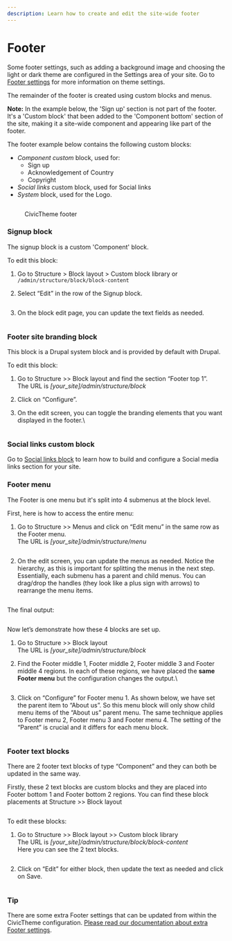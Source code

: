 ```yaml
---
description: Learn how to create and edit the site-wide footer
---
```


# Footer

Some footer settings, such as adding a background image and choosing the light or dark theme are configured in the Settings area of your site. Go to [Footer settings](theme-settings/footer.md) for more information on theme settings.&#x20;

The remainder of the footer is created using custom blocks and menus.&#x20;

**Note:** In the example below, the 'Sign up' section is not part of the footer. It's a 'Custom block' that been added to the 'Component bottom' section of the site, making it a site-wide component and appearing like part of the footer.

The footer example below contains the following custom blocks:

* _Component custom_ block, used for:
  * &#x20;Sign up
  * Acknowledgement of Country
  * Copyright
* _Social links_ custom block, used for Social links
* _System_ block, used for the Logo.

<figure><img src="../../.gitbook/assets/footer.png" alt=""><figcaption><p>CivicTheme footer</p></figcaption></figure>

### Signup block <a href="#updatingthefooter-signupblock" id="updatingthefooter-signupblock"></a>

The signup block is a custom 'Component' block.

To edit this block:

1. Go to Structure > Block layout > Custom block library or `/admin/structure/block/block-content`
2.  Select “Edit” in the row of the Signup block.



    <figure><img src="../../.gitbook/assets/2647064667.png" alt=""><figcaption></figcaption></figure>
3. On the block edit page, you can update the text fields as needed.

<figure><img src="../../.gitbook/assets/7a1ba065-7404-480a-b838-4922dc2a88ba.png" alt=""><figcaption></figcaption></figure>

### Footer site branding block <a href="#updatingthefooter-footersitebrandingblock" id="updatingthefooter-footersitebrandingblock"></a>

This block is a Drupal system block and is provided by default with Drupal.

To edit this block:

1. Go to Structure >> Block layout and find the section “Footer top 1”.\
   The URL is _\[your\_site]/admin/structure/block_
2.  Click on “Configure”.


3.  On the edit screen, you can toggle the branding elements that you want displayed in the footer.\




    <figure><img src="../../.gitbook/assets/2647425125.png" alt=""><figcaption></figcaption></figure>

### Social links custom block <a href="#updatingthefooter-sociallinkscustomblock" id="updatingthefooter-sociallinkscustomblock"></a>

Go to [Social links block](../content/custom-blocks/social-links-block.md) to learn how to build and configure a Social media links section for your site.

### Footer menu <a href="#updatingthefooter-footermenu" id="updatingthefooter-footermenu"></a>

The Footer is one menu but it's split into 4 submenus at the block level.

First, here is how to access the entire menu:

1.  Go to Structure >> Menus and click on “Edit menu” in the same row as the Footer menu.\
    The URL is _\[your\_site]/admin/structure/menu_



    <figure><img src="../../.gitbook/assets/2647490613.png" alt=""><figcaption></figcaption></figure>
2. On the edit screen, you can update the menus as needed. Notice the hierarchy, as this is important for splitting the menus in the next step. Essentially, each submenu has a parent and child menus. You can drag/drop the handles (they look like a plus sign with arrows) to rearrange the menu items.

<figure><img src="../../.gitbook/assets/627b0b49-2564-4ed9-ae4b-00ed46ca0b12.png" alt=""><figcaption></figcaption></figure>

The final output:

<figure><img src="../../.gitbook/assets/f1d82701-dbba-4a75-82de-9d11cb63dbf0.png" alt=""><figcaption></figcaption></figure>

Now let’s demonstrate how these 4 blocks are set up.

1. Go to Structure >> Block layout\
   The URL is _\[your\_site]/admin/structure/block_
2.  Find the Footer middle 1, Footer middle 2, Footer middle 3 and Footer middle 4 regions. In each of these regions, we have placed the **same Footer menu** but the configuration changes the output.\




    <figure><img src="../../.gitbook/assets/2647523431.png" alt=""><figcaption></figcaption></figure>
3. Click on “Configure” for Footer menu 1. As shown below, we have set the parent item to “About us”. So this menu block will only show child menu items of the “About us” parent menu. The same technique applies to Footer menu 2, Footer menu 3 and Footer menu 4. The setting of the “Parent” is crucial and it differs for each menu block.

<figure><img src="../../.gitbook/assets/0a3764ca-6277-4fd0-8162-7acfa8f245cf.png" alt=""><figcaption></figcaption></figure>

### Footer text blocks <a href="#updatingthefooter-footertextblocks" id="updatingthefooter-footertextblocks"></a>

There are 2 footer text blocks of type “Component” and they can both be updated in the same way.

Firstly, these 2 text blocks are custom blocks and they are placed into Footer bottom 1 and Footer bottom 2 regions. You can find these block placements at Structure >> Block layout

<figure><img src="../../.gitbook/assets/6836fbd1-91c0-416e-9d77-9dffa6608f57.png" alt=""><figcaption></figcaption></figure>



To edit these blocks:

1. Go to Structure >> Block layout >> Custom block library\
   The URL is _\[your\_site]/admin/structure/block/block-content_\
   Here you can see the 2 text blocks.

<figure><img src="../../.gitbook/assets/9c6e236c-9fc1-436a-960c-ec7c4ea02b9f.png" alt=""><figcaption></figcaption></figure>

2. Click on “Edit” for either block, then update the text as needed and click on Save.

<figure><img src="../../.gitbook/assets/81f62162-0902-4004-967d-38a805a757ce.png" alt=""><figcaption></figcaption></figure>

### Tip <a href="#updatingthefooter-tip" id="updatingthefooter-tip"></a>

There are some extra Footer settings that can be updated from within the CivicTheme configuration. [Please read our documentation about extra Footer settings](broken-reference).

